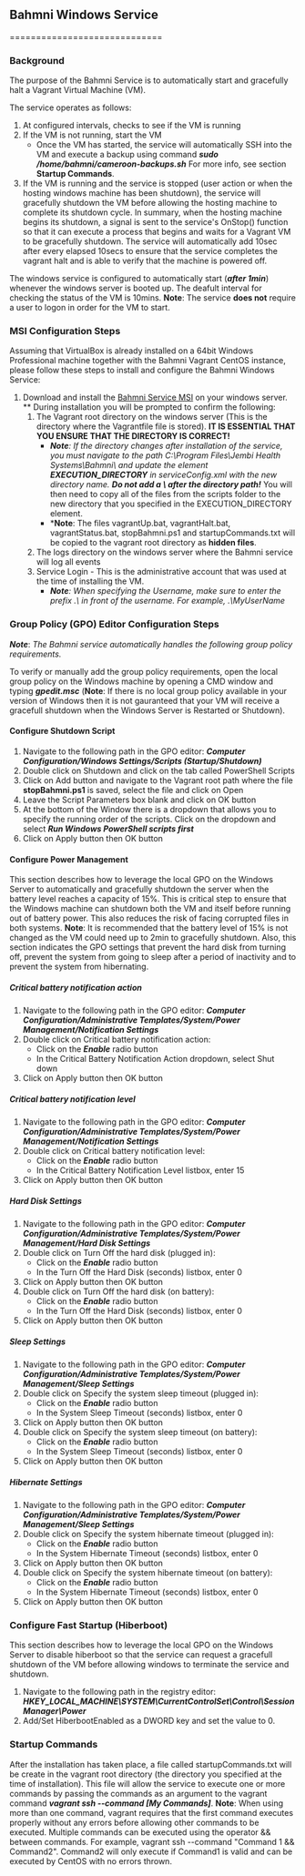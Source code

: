 ## Bahmni Windows Service
=============================

### Background
The purpose of the Bahmni Service is to automatically start and gracefully halt a Vagrant Virtual Machine (VM). 

The service operates as follows:

1. At configured intervals, checks to see if the VM is running
1. If the VM is not running, start the VM
    * Once the VM has started, the service will automatically SSH into the VM and execute a backup using command __*sudo /home/bahmni/cameroon-backups.sh*__ For more info, see section __Startup Commands__.
1. If the VM is running and the service is stopped (user action or when the hosting windows machine has been shutdown), the service will gracefully shutdown the VM before allowing the hosting machine to complete its shutdown cycle. In summary, when the hosting machine begins its shutdown, a signal is sent to the service's OnStop() function so that it can execute a process that begins and waits for a Vagrant VM to be gracefully shutdown. The service will automatically add 10sec after every elapsed 10secs to ensure that the service completes the vagrant halt and is able to verify that the machine is powered off.

The windows service is configured to automatically start (__*after 1min*__) whenever the windows server is booted up. The deafult interval for checking the status of the VM is 10mins. __Note__: The service __does not__ require a user to logon in order for the VM to start. 

### MSI Configuration Steps
Assuming that VirtualBox is already installed on a 64bit Windows Professional machine together with the Bahmni Vagrant CentOS instance, please follow these steps to install and configure the Bahmni Windows Service:

1. Download and install the [Bahmni Service MSI](https://github.com/jembi/cameroon-openmrs-module-bahmniapps/releases/download/v1.5.0/Bahmni.Service.msi) on your windows server.
   **  During installation you will be prompted to confirm the following:
      1. The Vagrant root directory on the windows server (This is the directory where the Vagrantfile file is stored). __IT IS ESSENTIAL THAT YOU ENSURE THAT THE DIRECTORY IS CORRECT!__
         * *__Note__: If the directory changes after installation of the service, you must navigate to the path C:\Program Files\Jembi Health Systems\Bahmni\ and update the element __EXECUTION_DIRECTORY__ in serviceConfig.xml with the new directory name. __Do not add a \ after the directory path!__* You will then need to copy all of the files from the scripts folder to the new directory that you specified in the EXECUTION_DIRECTORY element.
         * *__Note__: The files vagrantUp.bat, vagrantHalt.bat, vagrantStatus.bat, stopBahmni.ps1 and startupCommands.txt will be copied to the vagrant root directory as __hidden files__.
      1. The logs directory on the windows server where the Bahmni service will log all events
      1. Service Login - This is the administrative account that was used at the time of installing the VM. 
          * *__Note__: When specifying the Username, make sure to enter the prefix .\ in front of the username. For example, .\MyUserName*

### Group Policy (GPO) Editor Configuration Steps
__*Note*__: *The Bahmni service automatically handles the following group policy requirements.*

To verify or manually add the group policy requirements, open the local group policy on the Windows machine by opening a CMD window and typing __*gpedit.msc*__ (__Note__: If there is no local group policy available in your version of Windows then it is not gauranteed that your VM will receive a gracefull shutdown when the Windows Server is Restarted or Shutdown).

#### Configure Shutdown Script
1. Navigate to the following path in the GPO editor: __*Computer Configuration/Windows Settings/Scripts (Startup/Shutdown)*__
1. Double click on Shutdown and click on the tab called PowerShell Scripts
1. Click on Add button and navigate to the Vagrant root path where the file __stopBahmni.ps1__ is saved, select the file and click on Open
1. Leave the Script Parameters box blank and click on OK button
1. At the bottom of the Window there is a dropdown that allows you to specify the running order of the scripts. Click on the dropdown and select __*Run Windows PowerShell scripts first*__
1. Click on Apply button then OK button

#### Configure Power Management
This section describes how to leverage the local GPO on the Windows Server to automatically and gracefully shutdown the server when the battery level reaches a capacity of 15%. This is critical step to ensure that the Windows machine can shutdown both the VM and itself before running out of battery power. This also reduces the risk of facing corrupted files in both systems. __Note__: It is recommended that the battery level of 15% is not changed as the VM could need up to 2min to gracefully shutdown. Also, this section indicates the GPO settings that prevent the hard disk from turning off, prevent the system from going to sleep after a period of inactivity and to prevent the system from hibernating.

##### Critical battery notification action
1.  Navigate to the following path in the GPO editor: __*Computer Configuration/Administrative Templates/System/Power Management/Notification Settings*__
1.  Double click on Critical battery notification action:
    *  Click on the __*Enable*__ radio button
    *  In the Critical Battery Notification Action dropdown, select Shut down
3.  Click on Apply button then OK button

##### Critical battery notification level
1.  Navigate to the following path in the GPO editor: __*Computer Configuration/Administrative Templates/System/Power Management/Notification Settings*__
1.  Double click on Critical battery notification level:
    *  Click on the __*Enable*__ radio button
    *  In the Critical Battery Notification Level listbox, enter 15
3.  Click on Apply button then OK button

##### Hard Disk Settings
1.  Navigate to the following path in the GPO editor: __*Computer Configuration/Administrative Templates/System/Power Management/Hard Disk Settings*__
1.  Double click on Turn Off the hard disk (plugged in):
    *  Click on the __*Enable*__ radio button
    *  In the Turn Off the Hard Disk (seconds) listbox, enter 0
3.  Click on Apply button then OK button
1.  Double click on Turn Off the hard disk (on battery):
    *  Click on the __*Enable*__ radio button
    *  In the Turn Off the Hard Disk (seconds) listbox, enter 0
1.  Click on Apply button then OK button

##### Sleep Settings
1.  Navigate to the following path in the GPO editor: __*Computer Configuration/Administrative Templates/System/Power Management/Sleep Settings*__
1.  Double click on Specify the system sleep timeout (plugged in):
    *  Click on the __*Enable*__ radio button
    *  In the System Sleep Timeout (seconds) listbox, enter 0
3.  Click on Apply button then OK button
1.  Double click on Specify the system sleep timeout (on battery):
    *  Click on the __*Enable*__ radio button
    *  In the System Sleep Timeout (seconds) listbox, enter 0
1.  Click on Apply button then OK button

##### Hibernate Settings
1.  Navigate to the following path in the GPO editor: __*Computer Configuration/Administrative Templates/System/Power Management/Sleep Settings*__
1.  Double click on Specify the system hibernate timeout (plugged in):
    *  Click on the __*Enable*__ radio button
    *  In the System Hibernate Timeout (seconds) listbox, enter 0
3.  Click on Apply button then OK button
1.  Double click on Specify the system hibernate timeout (on battery):
    *  Click on the __*Enable*__ radio button
    *  In the System Hibernate Timeout (seconds) listbox, enter 0
1.  Click on Apply button then OK button

### Configure Fast Startup (Hiberboot)
This section describes how to leverage the local GPO on the Windows Server to disable hiberboot so that the service can request a gracefull shutdown of the VM before allowing windows to terminate the service and shutdown.

1.  Navigate to the following path in the registry editor: __*HKEY_LOCAL_MACHINE\SYSTEM\CurrentControlSet\Control\Session Manager\Power*__
1.  Add/Set HiberbootEnabled as a DWORD key and set the value to 0.

### Startup Commands
After the installation has taken place, a file called startupCommands.txt will be create in the vagrant root directory (the directory you specified at the time of installation). This file will allow the service to execute one or more commands by passing the commands as an argument to the vagrant command __*vagrant ssh --command [My Commands]*__. __Note__: When using more than one command, vagrant requires that the first command executes properly without any errors before allowing other commands to be executed. Multiple commands can be executed using the operator && between commands. For example, vagrant ssh --command "Command 1 && Command2". Command2 will only execute if Command1 is valid and can be executed by CentOS with no errors thrown.
